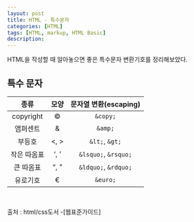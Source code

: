 ```yaml
---
layout: post
title: HTML - 특수문자
categories: [HTML]
tags: [HTML, markup, HTML Basic]
description:
---
```


HTML을 작성할 때 알아놓으면 좋은 특수문자 변환기호를 정리해보았다.


## 특수 문자

|종류|모양|문자열 변환(escaping)|
|:--:|:--:|:--:|
|copyright   |&copy;|`&copy;`|
|앰퍼센트|&amp;|`&amp;`|
|부등호|&lt;, &gt;|`&lt;`, `&gt;`|
|작은 따옴표|&lsquo;, &rsquo;|`&lsquo;`, `&rsquo;`|
|큰 따옴표|&ldquo;, &rdquo;|`&ldquo;`, `&rdquo;`|
|유로기호|&euro;|`&euro;`|

<br>


출처 : html/css도서 -[웹표준가이드]
